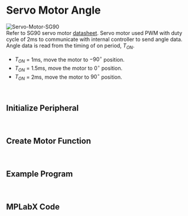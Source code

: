 # Servo Motor Angle

![Servo-Motor-SG90](https://github.com/user-attachments/assets/224cbf88-a894-4aaa-9177-ba7f51ed7456)
<br/>
Refer to SG90 servo motor [datasheet](http://www.ee.ic.ac.uk/pcheung/teaching/DE1_EE/stores/sg90_datasheet.pdf). 
Servo motor used PWM with duty cycle of 2ms to communicate with internal controller to send angle data. Angle data is read from the timing of on period, $T_{ON}$.

* $T_{ON}$ = 1ms, move the motor to $-90^\circ$ position.
* $T_{ON}$ = 1.5ms, move the motor to $0^\circ$ position.
* $T_{ON}$ = 2ms, move the motor to $90^\circ$ position.
<br/>

## Initialize Peripheral
<br/>

## Create Motor Function
<br/>

## Example Program
<br/>

## MPLabX Code
<br/>
